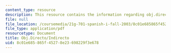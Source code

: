 ```yaml
---
content_type: resource
description: This resource contains the information regarding obj.directo/indirecto.
file: null
file_location: /coursemedia/21g-701-spanish-i-fall-2003/8c01e685865f45278e23698229f3e678_MIT21G_701F03_16objdi.pdf
file_type: application/pdf
resourcetype: Document
title: Obj.Directo/Indirecto
uid: 8c01e685-865f-4527-8e23-698229f3e678
---
```


